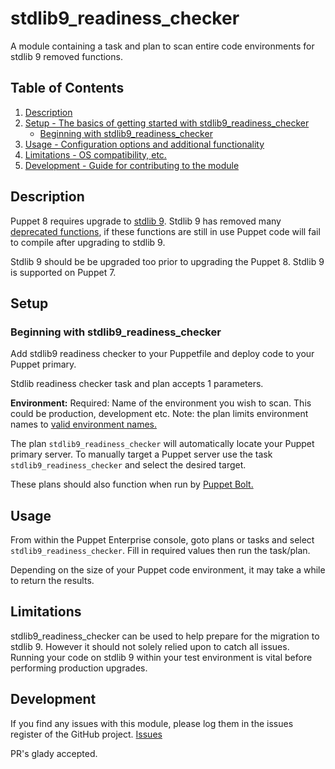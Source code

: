 # stdlib9_readiness_checker

A module containing a task and plan to scan entire code environments for stdlib 9 removed functions. 

## Table of Contents

1. [Description](#description)
1. [Setup - The basics of getting started with stdlib9_readiness_checker](#setup)
    * [Beginning with stdlib9_readiness_checker](#beginning-with-stdlib9_readiness_checker)
1. [Usage - Configuration options and additional functionality](#usage)
1. [Limitations - OS compatibility, etc.](#limitations)
1. [Development - Guide for contributing to the module](#development)

## Description

Puppet 8 requires upgrade to [stdlib 9][2]. Stdlib 9 has removed many [deprecated functions][1], if these functions are still in use Puppet code will fail to compile after upgrading to stdlib 9. 

Stdlib 9 should be be upgraded too prior to upgrading the Puppet 8. Stdlib 9 is supported on Puppet 7. 


## Setup

### Beginning with stdlib9_readiness_checker

Add stdlib9 readiness checker to your Puppetfile and deploy code to your Puppet primary.

Stdlib readiness checker task and plan accepts 1 parameters. 

**Environment:** Required: Name of the environment you wish to scan. This could be production, development etc. Note: the plan limits environment names to [valid environment names.][2]

The plan `stdlib9_readiness_checker` will automatically locate your Puppet primary server. To manually target a Puppet server use the task `stdlib9_readiness_checker` and select the desired target. 

These plans should also function when run by [Puppet Bolt.][4]

## Usage

From within the Puppet Enterprise console, goto plans or tasks and select `stdlib9_readiness_checker`. Fill in required values then run the task/plan.

Depending on the size of your Puppet code environment, it may take a while to return the results.

## Limitations

stdlib9_readiness_checker can be used to help prepare for the migration to stdlib 9. However it should not solely relied upon to catch all issues. Running your code on stdlib 9 within your test environment is vital before performing production upgrades.

## Development

If you find any issues with this module, please log them in the issues register of the GitHub project. [Issues][3]

PR's glady accepted. 

[1]: https://dev.to/puppet/deprecation-of-puppetlabs-stdlib-functions-3cj8
[2]: https://forge.puppet.com/modules/puppetlabs/stdlib/readme
[3]: https://github.com/benjamin-robertson/stdlib9_readiness_checker/issues
[4]: https://www.puppet.com/docs/bolt/latest/bolt.html